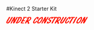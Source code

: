 #Kinect 2 Starter Kit

<img src="data:image/png;base64,R0lGODlh2AASAMcAAP8YAP8hAP8pAP8xAP85AP9CAP9KAP9SAP9aAP9jAP9rAP9z
AP97AP+EAP+MAP+UAP+cAP+lAP+tAP+1AP+9AP/GAP/OAP/WAP/eAP/nAP/vAP//
////////////////////////////////////////////////////////////////
////////////////////////////////////////////////////////////////
////////////////////////////////////////////////////////////////
////////////////////////////////////////////////////////////////
////////////////////////////////////////////////////////////////
////////////////////////////////////////////////////////////////
////////////////////////////////////////////////////////////////
////////////////////////////////////////////////////////////////
////////////////////////////////////////////////////////////////
////////////////////////////////////////////////////////////////
////////////////////////////////////////////////////////////////
////////////////////////////////////////////////////////////////
////////////////////////////////////////////////////////////////
////////////////////////////////////////////////////////////////
/////////////////yH/C05FVFNDQVBFMi4wAwEQJwAh+QQJDwAbACwAAAAA2AAS
AAcI/AA3CBy4AYBBggYBDEyoUGDChQwPIoz4EGJEghgzFqyYkSFGjw4lfvRIEWTJ
jiI3NpwosSRHjihTqlwJM6RIkDMtzqTIkufOixpHArVYEydMl0iTpjR6VKlPnD1l
Ml2ps2pOmzttUt2oEWrNrie1en15k2RTmmdZqiU6dqvKmEOvvhWKtqVJsnapQuWK
N2hVvA0BB644tWfIuYin1sVKlK7jxHdlQi5LeCnltXCtgl0sVzDjonpBX2bcebRc
zaXr5o2JmWdhq181xyZd2fJgs6v9Ipadm7bp3aS1rnUtWjVbhYBhz3692e1pwcjz
Om9s+HPy04+pC1eOmzX3n/uYJwdlvnm81NU+xZrfyjxtcO/hgdcGnz1y9+2Tp9ee
/h71/ofFnScgfor1V5128kkHoGTXvZXebv8pFld5FP510INsHShWW9rNhl2C7KE3
YWqNpfcaUsdJBp+DA+aEIYIBFvfdjBqKJtyLDf7Xmm3r7bVeibbdpp5fDW7oVo6U
3XZki9vpKFSHSXIGoYo/URnegiEKOaR4/oXFnZRc1tiiZ08+pyCQQf74YZlzuddm
e0W+yaOZUvpo44wjstgXfnpm2SOf5RUIJ497yUhnVjpxmN2Ne65ZJZsSMugSb1Y+
mmJoxqW46JRRShqXnZ5+miSRhc6JIF1F+rjpliLBnRWboXzm+eFXy5WKqW645qrr
rivy6uuvwPYa7LDE5hoQACH5BAkPABsALAAAAADYABIABwj8ADcIHLgBg0GCFxIO
TGjBwsCGDgVWmFiBgkWCGyZo3DhBggSCHiOIFImxJMYHKB2Y3NCgZQOMDGIyGLig
pkkFOBMk2KCzp8+dPBEIHVrSgFGCRg2UJMCUgMCmBAZInTpQgNWVGwBoBYBxK1eB
W0saPCjQoEKBCS9E3ABxA8W3FikQpMBx48cNHvOOJIl1IMq/D1QSdOCyJUyZNG0O
xMk458/HPocSHZhUqcDKBKFqhjpVqsABVgWY9Kq1a1iwpTGOJbgabdqHDdlaoCix
oty5E0zmvStwZF+BgAEPdECcsEuCMmcKrLkgMeMNjQn2HOiT4OTLRylnf7rZ6cCm
+yWlisYogHRq1OdPs25dsHXasxDXzp5Y+7bAuLkJdsTrcaDvvhBA8ABwKA1XnEDH
IdgAYhvEpBhzzQn0HHXT8bRThRtch0BS2m1nAFPceReiiJ9RRVBoX6lHGnpfrYfB
QGO96NprG6i1lmwVDETbQHGttNtAEvC1UoAQ+FXgBoERN5xhCi6oHIPMYYSTdBgK
VJ1AGm7YoWUbcBjid+BhZGJVoQ2kolfoiUVWWWua9Vpa8sWmI333XbRSR7zxFwFW
RBo5IJIpDUZYky3NlNxyimGlgE4lVZmAUFhC2uGkX4JJYokDkFemmamZl5V6AmWQ
QZvsjfXmWbLJ6Rad+xvEZR9GdgHZ35B9liScgYKxVNhLDDIQpaI5YXSlhUBJtiV2
2y0V5ndjbgDaVVWltyKooYrqIowHYfDeBQS1NWeOEtlZEkey5llSBAGu9BdGB+r6
UmExIQfhShNSyKiV92YoKbKUrrQsmJkSJJ6mKZbmKUaiWssmWTGuRmON3uL47av6
aSQQnuZi9J+tR+IqEHG76qrcQL7OS1B0VAI17KP7CpWdl/7+uwFUAnt2IrTmcUXt
BgljS+qLMaJao1rdyvmWbeLSVdd+fW2MkYB/+qXkBgfu+lJJJScKXb34QkYlAgMZ
y2/MIGIkc7MbbBrWwQQlnMFAo8rYXrZB+y/0sLdHT5S0RXX9toHTfdbq58dVh2xS
1gQtMOXJXqcMlL5gjy25zDP/i/amVhm8IkYaKMyzqHK31jBCqEa8KrglubqR338L
iW66ggN6ZLvGMblSyYkpLuWiw9ob9nUwY9blh5dWfmmzz46nNpqca6AB3D0v7POa
D9tYNOoYucp3fn0Fuad/6G4Qu+zATU117QMVSnK8ue/uWL5dU5cll8NzCbOlJDIV
8EADpw3tpztz3vM+57m5LaxNpxJafFbSo1Yp7TchAd/3YrcuAgmmOINq0vrYtwGT
LWZxvatQTyIXKRIG736VslTN9oc55jXveZ2LHs9+Jrf2cOs9vRgxHUGQVie6QLA/
exkIkYpEpKhV8HzmcxdLGNS+k02Id48jFrHgRxThSQ5/ZgNPZ8g0Hv+d54UCfFvb
RjW96T0MNvGZz5xehZ/u6UVIfxsiBTuGQYJYbWQCQZwTFcC4fDXOOpJJlhVVmMWm
IO9/KMKKAJ2HsAKy54BYSaOq3jKXBmLlR+ca4kk6hkQ7Gu4wEXIOHz8Iv5+sRGxI
SVYKC1k2/tlMIJtinSxnScvUiauWuMxlLrmmy176si8BAQAh+QQJDwAbACwAAAAA
2AASAAcI/AA3CBy4YQEDBgQdKBwYQYKECQMrSBx4AQOGDBk0aCC4QaNHjxkIZrBI
8gLHkxwlTkQ5oSVEghIiyBwIoSZKhTg3NNjJ8+BBgQuCBlWg4GSCowQRIDhw0oBT
AwILSJ06lcBAAgMGoBQYoGsAjgDCAhgo9qSCoAgF4nTAsKGEgRQmVrBgoeLFjBsH
ftwrECNGkhZNbiWosjBHChRcvhzocKbACDYHrp3sgGdPnweFDi068ChSgUqVEjzw
9CnV01IFElit9aRXr2DLCpRNMMFZgg0WCqzpeMMExBtU0hV4N69e4yL9EiQ5OGJh
lXARI3YJ0+Hbx71rQli4FvfOgfuYCQ4lqOAzaNEDD6gvDXXg1JOrrXIc8Br2wAC0
aQ9EcJTzBgY7sbWBQrwJ9NBvzg23wV0EfcSRRhsoR5xFzW1gwUrQCSQRcBsktph1
DmHnmHYQSKabWjwJ1ABCPg0k1EBElddZaOmpJ9BTBFHFUQHxzZfVVxvYF2RXYc2m
33kJuHhQAyY6EJlDiwW30oIXNQghShpISCUGzdFlgXMVaJhhh4kNNAGIIj4WmYkJ
KcQkQeEBFRSMRHV2FAL7LZWeUwMZ8N6OPPqY1X1dEUqkkWNxpB6eLhrUJIEbyBSi
QHGFSRGFAnk0mEYhDTQSl1t5CaaYU5JJgUAuWbdBY/sRYFdiczlxtGJaci4gUIy1
mUejQOox1aefJ/15VVatcVXokK9tIFaiv9ookG1zqjjZBhD09ltcA9ElWISaYtlt
hBgNdoGoJxkW3amopvqWqpHK1Opg3Xm3IngM2FrQAnXe6tl56KFUGqCpXcUaQfQB
iSxsR25QAJ92+gcgk2ut6RuCESkILnJWXglup1tdMO5WY2rIoYcTo9mWTK+eFOtA
ltFL64t0Jvlsv/4ynGPAAss30I/GflUfs+5J1d4GSn1m0MPcOcnYgaNOGK63eXHK
MUoeb5tSqVJaKp1iq056MmQpq7Wyit/p1GKt9m4QI2f7DkaazVEJq/Bqgvv2nKyQ
QRdQY79o6ZTb2G4RtlJdFmH07V4ONlc1yFhnKN3EqaLkLmQEbXei2JbtROt/0aqN
67PmndTr0HkDqrNAxPZ88LEErYazAc5uAK2tSJ9YbUPRWToX4cUdh3iFVFotKl2W
Nl3B4x5SJ7m7lW/H0Votw5mZi/mqHfquG/TalNxyb4BVaz/6XN9JA9AdlVO+ym6b
QEvm1vy7E6OrocUP/g48cwJ5PBy5pOp+PKXJaw7zdqOd50HvTdJ72XhuJaOZoWcp
sfuV3m42QdUMbAOpWx35BhW3heVJZgVpn4lSBiXBFa9+9msO/vLnMQvRL2ukOldL
lnaddsGPWvsSGxBlEMi+n6CNTv5RH6OIpieO/Kt0rTNfBjXIkQBwkAByOwB6znK0
R1FLUgSp1AkzlqlvbeVTFGmhC7/UNBiaikMlW1pvwBY2HQoIJzycVQ875zn/tI2I
NLsR3BSGs7npLIMFYx1BuqKV8kGxgrBL3+zaxBYnVesw2EKJ4aLmRUmOZEvbGtf+
LlS8MR0PjZDrmtdcZUDdxItsLPJJ2urouevlMXs4oqDedGTBYoVvK14h1uk2gL6G
pS1ApzTTtQpDxgU9rYsas+SnMMVCL/HPjFICpWLY9TWOWI6RAvLbrHwonrVVT3bY
qxHpOniaJP6RZ7gkZLHiRjr+gE6QbJfjSEsQMya7TC1xg/ELqDiivxeGLGTJm+FJ
BkiTmmTTjQe9zFbw9U3QDbFG6QNYH71nPtRxEHgYzahGm1PJjXr0oyB1Y0hHStKM
BgQAIfkECQ8AGwAsAAAAANgAEgAHCPwANwgcuEGAQYIEEg4kUKDhQAMQBx6YeACB
RYIbEiRQwJHjggUEGYgU2aABxpMYIaiEgHKDhJcSMFKYSWFghZsoL+jUueEChp9A
MwgVqKGoUQ0nNQwduPPkzJcCJayE8KCqAwcDGXxsueEAxAIYEx4UCKDsSYNjNyRU
KDChQ4EQDWwwQJGiRQQENW7sqADkho8LRpI0yXXgg6kqMcKEKZOmTZw2d0reCTSo
UKFHjRI0mmEghqaPaS6WurLqA6wbSmpFaXFiRIRiB5YFcDatWra3cTeUG3eiwIkX
8yZACdivQJKFBZpGPFDl6JgDJTgWeLPC45sXeoIWCHTg5c77AzWHL0rwZ/brFUQT
XHmyJGHhd13Dxm2QNka0AgYaZLuWbcO3c9F1wG8VCacRRn39tdVxIiVnmkDsQRgh
Y1G9NJNAM0FWnXUCbafdT9xhsMFl4yFFlHgjdtfhBRymV1N0pGF0VUkIKnDgBgj4
JlBDawmEX235+YjWQv3tCGCAchE44EAI3HhScVk1yNVVDxiW2AZTwQidSzC9OF11
GPHElIcbYEDiiSZugKJSGYi44nkb3PQil1BhdBpqAy3QEZM5DvQff7aRZduQbfVH
wG0AxkUQRXzi1VJfxm0w0pRXGVaVhFdWCN1zG9D0IpiFkVmmmZuRp6apJ4JXppj7
cUKm6UkPhvSRAgTdBZcBf+YWpGxl7fpjoUX2aORrXemIo60odWTcRwxw1cBVeK4X
oYRbcjodBaC2JBlGlXmXgYlHlWgiUHA6RUGdzVFV5UCqRaqRo1195ZCwBM1GEKEF
CXCooYf6eaSAEgV3El95LthSSdESdBhL0jLM2GhzdrqhtqyGCKJAZ56apsbeXdzS
dA1j5B6CN+Y4IK489luvvUKOhV+P9P4H1q1JFlsgSnsJBGmk7dGIUqzpOswphQNh
OzFB2yJ98U9LaZxmuGo2jZKcEbs07QYz1kjrsSZHxONJLG8AAL5D6lvkQv++VldF
yGakEV8JFjbyz5f7howlVJw6dTR1FVSsnU+VuYkxqlCfqupJe8PIsGGVEqTn1glc
5BrKYIfdq35lm43bWjNvUMBrAtYlsF5vc5ScpD4LBC3WdQeNaUx56+1qqxyOSZnH
GGNW4u6efcbU7JpuuQHQxy1oY+Q4Tt45r/aJHTahaOGWm7/LA8wa6RudLikD7yGM
FZUNMzzhYoUZjV6YkwnuraqFo9jmxTvVrmVKrafWwGobcDTcsfJhZPnzaXkZkVT2
H4IoijUWwd7pJsUuGq1OYVea1mjmh6ELXQd9kylXmZrWPlSNqE22Mxe6sJQpgczt
cY0yFvPIErZ8BQk/uwqWWwx4wJMgi3T7yWGg/QjzQOW0LkLOQRfRPHU+pIkpaSEC
D2Y2tialeEZUIMMUQbImkFkJ5F0CWxltZmMWFvoKX9M7m5+IhRG2OQqHhQlMswbD
rtU5AGjTWonwHiadqmWLOqBB4qhE9B0mkqdwo9JgqywYHfaYBk/3M87x4OU/LnZx
hS3zFb9O8p+4QGRJxWIkGlvCLMEQxHvQWpcUMbU4OpGPIEaTX6vKhcTKZExcKEoR
7vimSi5NpX6qGYj+9ocSRzayeS68D70ouZsa1qVWeklOJ1ECSjsdxm7BG2HRsIWR
xOnRlS0BZO7U1yHgKa6EWEtd/kynvXKa85wI5CU618lOdooIqp3wjGdLAgIAIfkE
CQ8AGwAsAAAAANgAEgAHCPwANwgcuCGAQYIGBQwUwFChwAEQBxKYSJEAwQ0FMhrY
yJHggY8fESC4SPKigpMKSm5YsIABg4sNYjYYKLPkg5s3N+DceROCQAhAgUaIQFKC
UYITkpKswLSCwKZQK1iwMHAqVZUYsmK4mKFrhoEawpI0eFAg2QALGw6EOGADxIoV
CWbUyNGAQJB4D4hUeTEBSpQXWQp+SZBBTYGHEcfkyZhn0McQhhIcelSghKQTkEbd
HPWq1asXtWrl6hWs2ItkEZbd0NCh24hsB1jcEFdugZIbP3rUy3dggt9/UwoUTHxB
YZczFSffIDOmTpwEoQvs6XOg0MmSBxrNPBBzVIL7TUlaJSlaNEGvXwVmOK169Vmz
rQUyjPjwrUCKtjNe3LjBgO67//H1WwICAVagAiwNl6BALjWoXHLN0ZTTQDtN94BO
QFmXoUBDZbeBUZVtgNlTTIEXHkGfhTbaBiuyiEFpG3ilwVjupWZWAGqxxhBBbEk0
UX4qcXTAQCD1NqBvJx2YpILGMdggYYclplh00lHYk4bVbdChdiB2p5RAE5RIopjg
TXWRBS2mmVVX6rF5EQAAoDWQjQWRtWN89bXl42y06Rckf0QGSBICv/lW6AZ/ESTY
cE++ZJhzzEHKV5VWXoglhx5qGeJl3In45ZhLkSmQVVsNtGJ5X6H3Jpz7AMxJ51k4
6uhabGv9eN9Et+HWEYBDqiQSoSUlOtCiCj65AXIP9lYhlRNuENRPkRGFaQQSWLYd
X1BdlG1V45malbfmwUgQq+25ipadOy5EX3184ldSAbv2J+ige5Xkl3ADIdjkoo0S
9uByF1H6XLMPbOiswVp62CW2ooKKopkEnfqtaG6OS+6NZcF6EI6uNaTnax/XRpJG
AtXV268qHUmQgcW1dKxLMDUHcKTNWmjpsgcb3KG0C6sUZsPbjgoxuAKVN/GLJF28
AZw1ngsrQTnmeStcBOSK0Vx12XVyvSSpnO+Siw4GM0kyExQhs4wR9Oy00mparc9J
OaUt0EP7j/qti1sZnbTSSr+ncVrpgswu1QPNhbXWvek10kAiEei1kgWGLbZKZysX
cGMXPWadh1ty2emIc4t6IrdXmaf3qq0KxGrqdcr5NODqfvwanxcZPldvgS6+wa8j
PS7sSfsS11tilduMM4UGB9V25x8ujFmnA43usNAQS9ziQHz33bR7gUcteElV2241
X0UyvhehBBJ0L+RMLviyv1JKOTBPl1uac5bMN/+2p9CPKff01LNbqfB2N4ulbnXj
yth7MKYQPOVJdgTBlUAMh7vy7a5ejVPfoRAFNuE5yV+PWk7xmDOh40lHcwNhHrX2
x6n+bUB6LxRVtzYwlVKVpyTI5Fod67S3mtbJyjVSA5+7KJg43YREd79ynNcMhChi
McpRDjKbpJRzM0pBp2Brm1bCMnWti/zsf/6LoVRIB64Bog6BBjSXnFpnJ5IIIDa0
mlp+xkeSvAiKdwNKH/s46L6VtMRYUpxipACGM8ZkaXM7a5v+9uclMPovaDQcmnlU
okPUlas9a3QjHEPmrgnerojzEgge++KXlS2pfWOL2cyKZ8LjqS1/1mIkmD4VuobN
EG+4y6Uud8nLq9Gxl8AMpjAHNsxiGnOXAQEAIfkECQ8AGwAsAAAAANgAEgAHCPwA
NwgcuAGAQYIGAQxMqFBgwoUMDyKM+BBiRIIYMxasmJEhRo8OJX70SBFkyY4iNzac
KLEkR44oU6pcCTOkSJAzLc6kyJLnzosaRwK1WBMnTJdIk6Y0elSpT5w9ZTJdqbNq
Tps7bVLdqBFqza4ntXp9eZNkU5pnWaolOnaryphDr74ViralSbJ2qULlijdoVbwN
AQeuOLVnyLmIp9bFSpSu48R3ZUIuS3gp5bVwrYJdLFcw46J6QV9m3Hm0XM2l6+aN
iZlnYatfNccmXdnyYLOr/SKWnZu26d2kta51LVo1W4WAYc9+vdntacHI8zpvbPhz
8tOPqQtXjps195/7mCcHZb55vNTVPsWa38o8bXDv4YHXBp89cvftk6fXnv4e9f6H
xZ0nIH6K9VeddvJJB6Bk172V3m7/KRZXeRT+ddCDbB0oVlvazYZdguyhN2FqjaX3
GlLHSQafgwPmhCGCARb33Ywaiibciw3+15pt6+21Xom23aaeXw1u6FaOlN12ZIvb
6ShUh0lyBqGKP1EZ3oIhCjmkeP6FxZ2UXNbYomdPPqcgkEH++GGZc7nXZntFvsmj
mVL6aOOMI7LYF356Ztkjn+UVCCePe8lIZ1Y6cZjdjXuuWSWbEjLoEm9WPppiaMal
uOiUUUoal52efpokkYXOiSBdRfq46ZYiwZ0Vm6F85vnhV8uViqluuOaq664r8urr
r8D2GuywxOYaEAAh/wtHSUZDT05uYjEuMAIGAA4HAAIAAwAAAAAAAAAAAAdhMC5n
aWYADgcAAgAFAAAAAAAAAAAAB2ExLmdpZgAOBwACAAcAAAAAAAAAAAAHYTIuZ2lm
AA4HAAIACQAAAAAAAAAAAAdhMy5naWYADgcAAgALAAAAAAAAAAAAB2E0LmdpZgAO
BwACAA0AAAAAAAAAAAAHYTAuZ2lmAAA7"/>